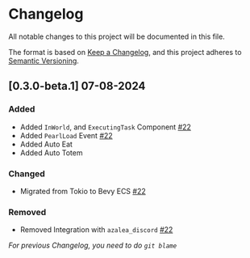 # Changelog

All notable changes to this project will be documented in this file.

The format is based on [Keep a Changelog](https://keepachangelog.com/en/1.1.0/),
and this project adheres to [Semantic Versioning](https://semver.org/spec/v2.0.0.html).

## [0.3.0-beta.1] 07-08-2024

### Added
- Added `InWorld`, and `ExecutingTask` Component [#22](https://github.com/AS1100K/aether/pull/22)
- Added `PearlLoad` Event [#22](https://github.com/AS1100K/aether/pull/22)
- Added Auto Eat
- Added Auto Totem

### Changed
- Migrated from Tokio to Bevy ECS [#22](https://github.com/AS1100K/aether/pull/22)

### Removed
- Removed Integration with `azalea_discord` [#22](https://github.com/AS1100K/aether/pull/22)

_For previous Changelog, you need to do `git blame`_
